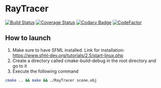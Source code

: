 # RayTracer
[![Build Status](https://travis-ci.com/MickaToast/RayTracer.svg?branch=master)](https://travis-ci.com/MickaToast/RayTracer)
[![Coverage Status](https://coveralls.io/repos/github/MickaToast/RayTracer/badge.svg?branch=master)](https://coveralls.io/github/MickaToast/RayTracer?branch=master)
[![Codacy Badge](https://api.codacy.com/project/badge/Grade/0424d0e3189740c7b2628803cb677d56)](https://www.codacy.com/app/MickaToast/RayTracer?utm_source=github.com&amp;utm_medium=referral&amp;utm_content=MickaToast/RayTracer&amp;utm_campaign=Badge_Grade)
[![CodeFactor](https://www.codefactor.io/repository/github/mickatoast/raytracer/badge/master)](https://www.codefactor.io/repository/github/mickatoast/raytracer/overview/master)

## How to launch

1. Make sure to have SFML installed. Link for installation: <https://www.sfml-dev.org/tutorials/2.5/start-linux.php>
2. Create a directory called cmake-build-debug in the root directory and go to it
3. Execute the following command
```bash
cmake .. && make && ./RayTracer scene.obj
```

